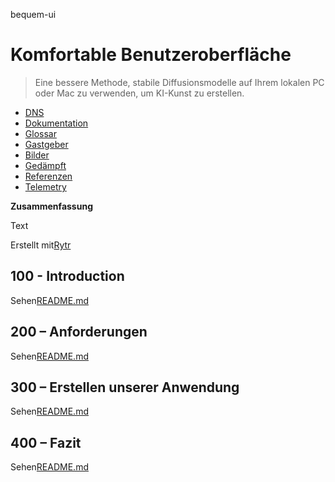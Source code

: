 bequem-ui

# Komfortable Benutzeroberfläche

> Eine bessere Methode, stabile Diffusionsmodelle auf Ihrem lokalen PC oder Mac zu verwenden, um KI-Kunst zu erstellen.

-   [DNS](./DNS.md)
-   [Dokumentation](./DOCUMENTATION.md)
-   [Glossar](./GLOSSARY.md)
-   [Gastgeber](./HOSTS.md)
-   [Bilder](./IMAGES.md)
-   [Gedämpft](./PODMAN.md)
-   [Referenzen](./REFERENCES.md)
-   [Telemetry](./TELEMETRY.md)

**Zusammenfassung**

Text

Erstellt mit[Rytr](https://app.rytr.me)

## 100 - Introduction

Sehen[README.md](./100/README.md)

## 200 – Anforderungen

Sehen[README.md](./200/README.md)

## 300 – Erstellen unserer Anwendung

Sehen[README.md](./300/README.md)

## 400 – Fazit

Sehen[README.md](./400/README.md)
